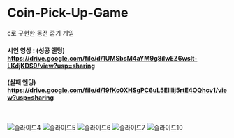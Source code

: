 # Coin-Pick-Up-Game
c로 구현한 동전 줍기 게임

#### 시연 영상 : (성공 엔딩) https://drive.google.com/file/d/1UMSbsM4aYM9g8ilwEZ6wsIt-LKdjKDS9/view?usp=sharing
####             (실패 엔딩) https://drive.google.com/file/d/19fKc0XHSgPC6uL5EIlIij5rtE4OQhcv1/view?usp=sharing

<br>

![슬라이드4](https://user-images.githubusercontent.com/43925006/155854818-45db9247-47e7-4347-af6d-a3f0dadbefb1.JPG)
![슬라이드5](https://user-images.githubusercontent.com/43925006/155854819-7c9d977a-fedc-49f3-a6b1-4fb7fce4e2b8.JPG)
![슬라이드6](https://user-images.githubusercontent.com/43925006/155854821-b2ee2880-56fb-43b8-b677-50f12b2b5bb5.JPG)
![슬라이드7](https://user-images.githubusercontent.com/43925006/155854822-ad37aeb0-0329-4960-8598-a66e78907cf5.JPG)
![슬라이드10](https://user-images.githubusercontent.com/43925006/155854823-7015e3b9-0eda-4228-9c2e-0bddf2c17301.JPG)
